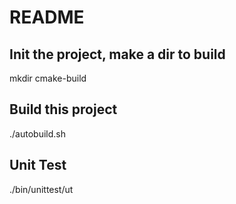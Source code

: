 # README

## Init the project, make a dir to build

mkdir cmake-build

## Build this project

./autobuild.sh

## Unit Test

./bin/unittest/ut
